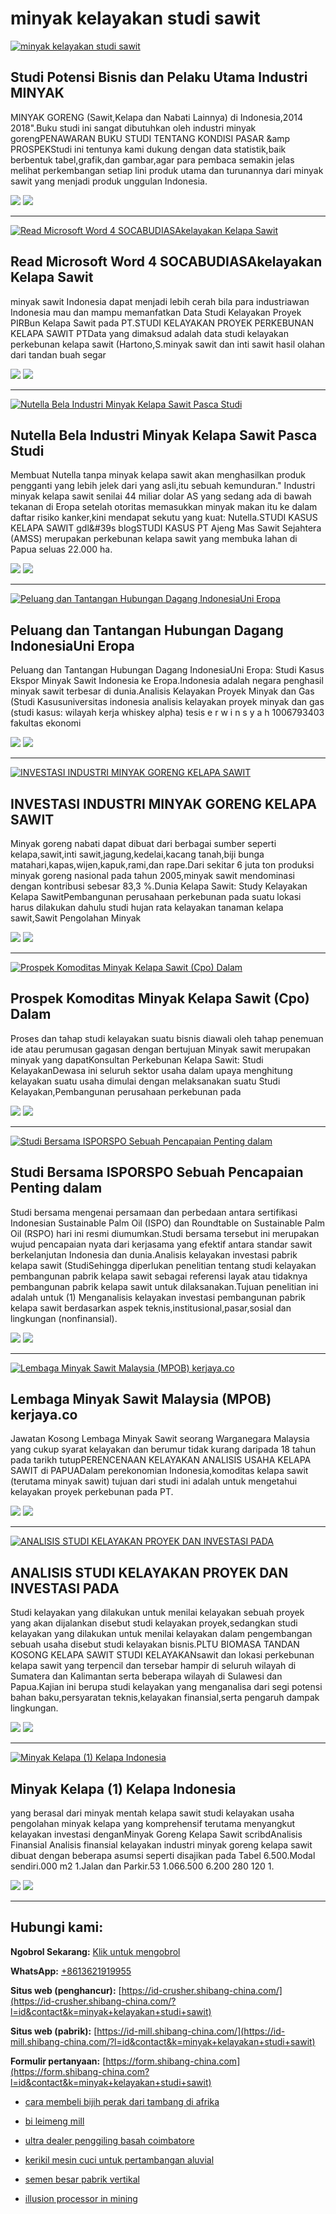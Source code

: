 # minyak kelayakan studi sawit

<a href="https://swt.shibang-china.com/?l=id&img&k=minyak+kelayakan+studi+sawit" target="_blank">![minyak kelayakan studi sawit](http://static.shibang-china.com/all-800x300/1171.jpg)</a>

## Studi Potensi Bisnis dan Pelaku Utama Industri MINYAK
MINYAK GORENG (Sawit,Kelapa dan Nabati Lainnya) di Indonesia,2014 2018".Buku studi ini sangat dibutuhkan oleh industri minyak gorengPENAWARAN BUKU STUDI TENTANG KONDISI PASAR &amp PROSPEKStudi ini tentunya kami dukung dengan data statistik,baik berbentuk tabel,grafik,dan gambar,agar para pembaca semakin jelas melihat perkembangan setiap lini produk utama dan turunannya dari minyak sawit yang menjadi produk unggulan Indonesia.


<a href="https://whatsapp.shibangsoft.com/WhatsApp.php" target="_blank" title="WhatsApp">![](http://static.shibang-china.com/icon/whatsapp.png)</a> <a href="https://swt.shibang-china.com/?l=id&icon&k=minyak+kelayakan+studi+sawit" target="_blank">![](http://static.shibang-china.com/icon/chat-id.png)</a>

---

<a href="https://swt.shibang-china.com/?l=id&img&k=minyak+kelayakan+studi+sawit" target="_blank">![Read Microsoft Word 4 SOCABUDIASAkelayakan Kelapa Sawit](http://static.shibang-china.com/all-800x300/924.jpg)</a>

## Read Microsoft Word 4 SOCABUDIASAkelayakan Kelapa Sawit
minyak sawit Indonesia dapat menjadi lebih cerah bila para industriawan Indonesia mau dan mampu memanfatkan Data Studi Kelayakan Proyek PIRBun Kelapa Sawit pada PT.STUDI KELAYAKAN PROYEK PERKEBUNAN KELAPA SAWIT PTData yang dimaksud adalah data studi kelayakan perkebunan kelapa sawit (Hartono,S.minyak sawit dan inti sawit hasil olahan dari tandan buah segar


<a href="https://whatsapp.shibangsoft.com/WhatsApp.php" target="_blank" title="WhatsApp">![](http://static.shibang-china.com/icon/whatsapp.png)</a> <a href="https://swt.shibang-china.com/?l=id&icon&k=minyak+kelayakan+studi+sawit" target="_blank">![](http://static.shibang-china.com/icon/chat-id.png)</a>

---

<a href="https://swt.shibang-china.com/?l=id&img&k=minyak+kelayakan+studi+sawit" target="_blank">![Nutella Bela Industri Minyak Kelapa Sawit Pasca Studi](http://static.shibang-china.com/all-800x300/361.jpg)</a>

## Nutella Bela Industri Minyak Kelapa Sawit Pasca Studi
Membuat Nutella tanpa minyak kelapa sawit akan menghasilkan produk pengganti yang lebih jelek dari yang asli,itu sebuah kemunduran." Industri minyak kelapa sawit senilai 44 miliar dolar AS yang sedang ada di bawah tekanan di Eropa setelah otoritas memasukkan minyak makan itu ke dalam daftar risiko kanker,kini mendapat sekutu yang kuat: Nutella.STUDI KASUS KELAPA SAWIT gdl&#39s blogSTUDI KASUS PT Ajeng Mas Sawit Sejahtera (AMSS) merupakan perkebunan kelapa sawit yang membuka lahan di Papua seluas 22.000 ha.


<a href="https://whatsapp.shibangsoft.com/WhatsApp.php" target="_blank" title="WhatsApp">![](http://static.shibang-china.com/icon/whatsapp.png)</a> <a href="https://swt.shibang-china.com/?l=id&icon&k=minyak+kelayakan+studi+sawit" target="_blank">![](http://static.shibang-china.com/icon/chat-id.png)</a>

---

<a href="https://swt.shibang-china.com/?l=id&img&k=minyak+kelayakan+studi+sawit" target="_blank">![Peluang dan Tantangan Hubungan Dagang IndonesiaUni Eropa](http://static.shibang-china.com/all-800x300/447.jpg)</a>

## Peluang dan Tantangan Hubungan Dagang IndonesiaUni Eropa
Peluang dan Tantangan Hubungan Dagang IndonesiaUni Eropa: Studi Kasus Ekspor Minyak Sawit Indonesia ke Eropa.Indonesia adalah negara penghasil minyak sawit terbesar di dunia.Analisis Kelayakan Proyek Minyak dan Gas (Studi Kasusuniversitas indonesia analisis kelayakan proyek minyak dan gas (studi kasus: wilayah kerja whiskey alpha) tesis e r w i n s y a h 1006793403 fakultas ekonomi


<a href="https://whatsapp.shibangsoft.com/WhatsApp.php" target="_blank" title="WhatsApp">![](http://static.shibang-china.com/icon/whatsapp.png)</a> <a href="https://swt.shibang-china.com/?l=id&icon&k=minyak+kelayakan+studi+sawit" target="_blank">![](http://static.shibang-china.com/icon/chat-id.png)</a>

---

<a href="https://swt.shibang-china.com/?l=id&img&k=minyak+kelayakan+studi+sawit" target="_blank">![INVESTASI INDUSTRI MINYAK GORENG KELAPA SAWIT](http://static.shibang-china.com/all-800x300/1414.jpg)</a>

## INVESTASI INDUSTRI MINYAK GORENG KELAPA SAWIT
Minyak goreng nabati dapat dibuat dari berbagai sumber seperti kelapa,sawit,inti sawit,jagung,kedelai,kacang tanah,biji bunga matahari,kapas,wijen,kapuk,rami,dan rape.Dari sekitar 6 juta ton produksi minyak goreng nasional pada tahun 2005,minyak sawit mendominasi dengan kontribusi sebesar 83,3 %.Dunia Kelapa Sawit: Study Kelayakan Kelapa SawitPembangunan perusahaan perkebunan pada suatu lokasi harus dilakukan dahulu studi hujan rata kelayakan tanaman kelapa sawit,Sawit Pengolahan Minyak


<a href="https://whatsapp.shibangsoft.com/WhatsApp.php" target="_blank" title="WhatsApp">![](http://static.shibang-china.com/icon/whatsapp.png)</a> <a href="https://swt.shibang-china.com/?l=id&icon&k=minyak+kelayakan+studi+sawit" target="_blank">![](http://static.shibang-china.com/icon/chat-id.png)</a>

---

<a href="https://swt.shibang-china.com/?l=id&img&k=minyak+kelayakan+studi+sawit" target="_blank">![Prospek Komoditas Minyak Kelapa Sawit (Cpo) Dalam](http://static.shibang-china.com/all-800x300/698.jpg)</a>

## Prospek Komoditas Minyak Kelapa Sawit (Cpo) Dalam
Proses dan tahap studi kelayakan suatu bisnis diawali oleh tahap penemuan ide atau perumusan gagasan dengan bertujuan Minyak sawit merupakan minyak yang dapatKonsultan Perkebunan Kelapa Sawit: Studi KelayakanDewasa ini seluruh sektor usaha dalam upaya menghitung kelayakan suatu usaha dimulai dengan melaksanakan suatu Studi Kelayakan,Pembangunan perusahaan perkebunan pada


<a href="https://whatsapp.shibangsoft.com/WhatsApp.php" target="_blank" title="WhatsApp">![](http://static.shibang-china.com/icon/whatsapp.png)</a> <a href="https://swt.shibang-china.com/?l=id&icon&k=minyak+kelayakan+studi+sawit" target="_blank">![](http://static.shibang-china.com/icon/chat-id.png)</a>

---

<a href="https://swt.shibang-china.com/?l=id&img&k=minyak+kelayakan+studi+sawit" target="_blank">![Studi Bersama ISPORSPO Sebuah Pencapaian Penting dalam](http://static.shibang-china.com/all-800x300/878.jpg)</a>

## Studi Bersama ISPORSPO Sebuah Pencapaian Penting dalam
Studi bersama mengenai persamaan dan perbedaan antara sertifikasi Indonesian Sustainable Palm Oil (ISPO) dan Roundtable on Sustainable Palm Oil (RSPO) hari ini resmi diumumkan.Studi bersama tersebut ini merupakan wujud pencapaian nyata dari kerjasama yang efektif antara standar sawit berkelanjutan Indonesia dan dunia.Analisis kelayakan investasi pabrik kelapa sawit (StudiSehingga diperlukan penelitian tentang studi kelayakan pembangunan pabrik kelapa sawit sebagai referensi layak atau tidaknya pembangunan pabrik kelapa sawit untuk dilaksanakan.Tujuan penelitian ini adalah untuk (1) Menganalisis kelayakan investasi pembangunan pabrik kelapa sawit berdasarkan aspek teknis,institusional,pasar,sosial dan lingkungan (nonfinansial).


<a href="https://whatsapp.shibangsoft.com/WhatsApp.php" target="_blank" title="WhatsApp">![](http://static.shibang-china.com/icon/whatsapp.png)</a> <a href="https://swt.shibang-china.com/?l=id&icon&k=minyak+kelayakan+studi+sawit" target="_blank">![](http://static.shibang-china.com/icon/chat-id.png)</a>

---

<a href="https://swt.shibang-china.com/?l=id&img&k=minyak+kelayakan+studi+sawit" target="_blank">![Lembaga Minyak Sawit Malaysia (MPOB) kerjaya.co](http://static.shibang-china.com/all-800x300/141.jpg)</a>

## Lembaga Minyak Sawit Malaysia (MPOB) kerjaya.co
Jawatan Kosong Lembaga Minyak Sawit seorang Warganegara Malaysia yang cukup syarat kelayakan dan berumur tidak kurang daripada 18 tahun pada tarikh tutupPERENCENAAN KELAYAKAN ANALISIS USAHA KELAPA SAWIT di PAPUADalam perekonomian Indonesia,komoditas kelapa sawit (terutama minyak sawit) tujuan dari studi ini adalah untuk mengetahui kelayakan proyek perkebunan pada PT.


<a href="https://whatsapp.shibangsoft.com/WhatsApp.php" target="_blank" title="WhatsApp">![](http://static.shibang-china.com/icon/whatsapp.png)</a> <a href="https://swt.shibang-china.com/?l=id&icon&k=minyak+kelayakan+studi+sawit" target="_blank">![](http://static.shibang-china.com/icon/chat-id.png)</a>

---

<a href="https://swt.shibang-china.com/?l=id&img&k=minyak+kelayakan+studi+sawit" target="_blank">![ANALISIS STUDI KELAYAKAN PROYEK DAN INVESTASI PADA](http://static.shibang-china.com/all-800x300/182.jpg)</a>

## ANALISIS STUDI KELAYAKAN PROYEK DAN INVESTASI PADA
Studi kelayakan yang dilakukan untuk menilai kelayakan sebuah proyek yang akan dijalankan disebut studi kelayakan proyek,sedangkan studi kelayakan yang dilakukan untuk menilai kelayakan dalam pengembangan sebuah usaha disebut studi kelayakan bisnis.PLTU BIOMASA TANDAN KOSONG KELAPA SAWIT STUDI KELAYAKANsawit dan lokasi perkebunan kelapa sawit yang terpencil dan tersebar hampir di seluruh wilayah di Sumatera dan Kalimantan serta beberapa wilayah di Sulawesi dan Papua.Kajian ini berupa studi kelayakan yang menganalisa dari segi potensi bahan baku,persyaratan teknis,kelayakan finansial,serta pengaruh dampak lingkungan.


<a href="https://whatsapp.shibangsoft.com/WhatsApp.php" target="_blank" title="WhatsApp">![](http://static.shibang-china.com/icon/whatsapp.png)</a> <a href="https://swt.shibang-china.com/?l=id&icon&k=minyak+kelayakan+studi+sawit" target="_blank">![](http://static.shibang-china.com/icon/chat-id.png)</a>

---

<a href="https://swt.shibang-china.com/?l=id&img&k=minyak+kelayakan+studi+sawit" target="_blank">![Minyak Kelapa (1) Kelapa Indonesia](http://static.shibang-china.com/all-800x300/213.jpg)</a>

## Minyak Kelapa (1) Kelapa Indonesia
yang berasal dari minyak mentah kelapa sawit studi kelayakan usaha pengolahan minyak kelapa yang komprehensif terutama menyangkut kelayakan investasi denganMinyak Goreng Kelapa Sawit scribdAnalisis Finansial Analisis finansial kelayakan industri minyak goreng kelapa sawit dibuat dengan beberapa asumsi seperti disajikan pada Tabel 6.500.Modal sendiri.000 m2 1.Jalan dan Parkir.53 1.066.500 6.200 280 120 1.


<a href="https://whatsapp.shibangsoft.com/WhatsApp.php" target="_blank" title="WhatsApp">![](http://static.shibang-china.com/icon/whatsapp.png)</a> <a href="https://swt.shibang-china.com/?l=id&icon&k=minyak+kelayakan+studi+sawit" target="_blank">![](http://static.shibang-china.com/icon/chat-id.png)</a>

---
## Hubungi kami:

**Ngobrol Sekarang:** [Klik untuk mengobrol](https://swt.shibang-china.com?l=id&contact&k=minyak+kelayakan+studi+sawit)

**WhatsApp:**  [+8613621919955](https://whatsapp.shibangsoft.com/WhatsApp.php)

**Situs web (penghancur):** [https://id-crusher.shibang-china.com/](https://id-crusher.shibang-china.com/?l=id&contact&k=minyak+kelayakan+studi+sawit)

**Situs web (pabrik):** [https://id-mill.shibang-china.com/](https://id-mill.shibang-china.com/?l=id&contact&k=minyak+kelayakan+studi+sawit)

**Formulir pertanyaan:** [https://form.shibang-china.com](https://form.shibang-china.com?l=id&contact&k=minyak+kelayakan+studi+sawit)

* [cara membeli bijih perak dari tambang di afrika](../31/cara%20membeli%20bijih%20perak%20dari%20tambang%20di%20afrika.md)

* [bi leimeng mill](../35/bi%20leimeng%20mill.md)

* [ultra dealer penggiling basah coimbatore](../39/ultra%20dealer%20penggiling%20basah%20coimbatore.md)

* [kerikil mesin cuci untuk pertambangan aluvial](../31/kerikil%20mesin%20cuci%20untuk%20pertambangan%20aluvial.md)

* [semen besar pabrik vertikal](../37/semen%20besar%20pabrik%20vertikal.md)

* [illusion processor in mining](../31/illusion%20processor%20in%20mining.md)